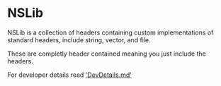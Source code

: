 # NSLib

NSLib is a collection of headers containing custom implementations of standard headers, include string, vector, and file.

These are completly header contained meaning you just include the headers.

For developer details read ['DevDetails.md'](docs/DevDetails.md)
